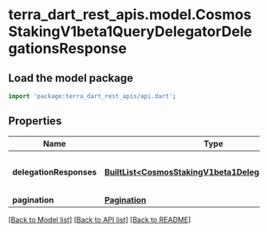 # terra_dart_rest_apis.model.CosmosStakingV1beta1QueryDelegatorDelegationsResponse

## Load the model package
```dart
import 'package:terra_dart_rest_apis/api.dart';
```

## Properties
Name | Type | Description | Notes
------------ | ------------- | ------------- | -------------
**delegationResponses** | [**BuiltList&lt;CosmosStakingV1beta1DelegationResponse&gt;**](CosmosStakingV1beta1DelegationResponse.md) | delegation_responses defines all the delegations' info of a delegator. | [optional] 
**pagination** | [**Pagination**](Pagination.md) |  | [optional] 

[[Back to Model list]](../README.md#documentation-for-models) [[Back to API list]](../README.md#documentation-for-api-endpoints) [[Back to README]](../README.md)


